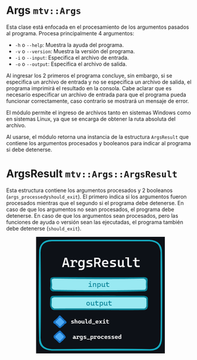 # Args ``mtv::Args``

Esta clase está enfocada en el procesamiento de los argumentos pasados al programa.
Procesa principalmente 4 argumentos:

- ``-h`` o ``--help``: Muestra la ayuda del programa.
- ``-v`` o ``--version``: Muestra la versión del programa.
- ``-i`` o ``--input``: Especifica el archivo de entrada.
- ``-o`` o ``--output``: Especifica el archivo de salida.

Al ingresar los 2 primeros el programa concluye, sin embargo, si se especifica un archivo
de entrada y no se especifica un archivo de salida, el programa imprimirá el resultado en
la consola. Cabe aclarar que es necesario especificar un archivo de entrada para que
el programa pueda funcionar correctamente, caso contrario se mostrará un mensaje de error.

El módulo permite el ingreso de archivos tanto en sistemas Windows como en sistemas
Linux, ya que se encarga de obtener la ruta absoluta del archivo.

Al usarse, el módulo retorna una instancia de la estructura ``ArgsResult`` que contiene
los argumentos procesados y booleanos para indicar al programa si debe detenerse.

# ArgsResult ``mtv::Args::ArgsResult``

Esta estructura contiene los argumentos procesados y 2 booleanos
(``args_processed``y`should_exit`). El primero indica si los argumentos fueron
procesados mientras que el segundo si el programa debe detenerse.
En caso de que los argumentos no sean procesados, el programa debe detenerse. En caso
de que los argumentos sean procesados, pero las funciones de ayuda o versión sean las
ejecutadas, el programa también debe detenerse (``should_exit``).

<div style="text-align: center">
<img src="../resources/args_result.png" alt="ArgsResult">
</div>